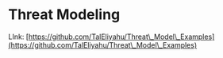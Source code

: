 # Threat Modeling

LInk: [https://github.com/TalEliyahu/Threat\_Model\_Examples](https://github.com/TalEliyahu/Threat\_Model\_Examples)
